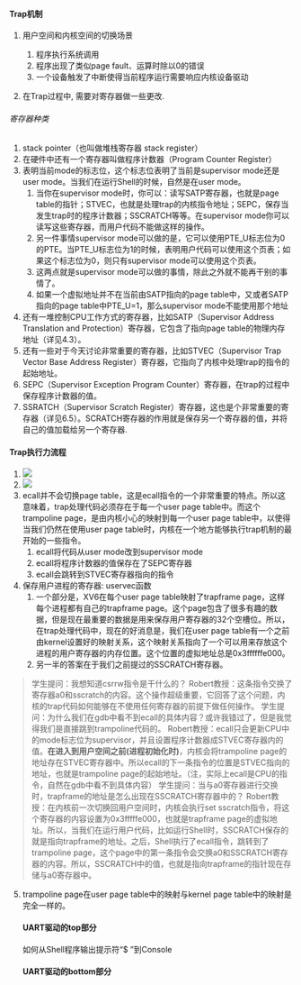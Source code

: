 #### Trap机制
1. 用户空间和内核空间的切换场景
	1. 程序执行系统调用
	2. 程序出现了类似page fault、运算时除以0的错误
	3. 一个设备触发了中断使得当前程序运行需要响应内核设备驱动

2. 在Trap过程中, 需要对寄存器做一些更改.

###### 寄存器种类
1. stack pointer（也叫做堆栈寄存器 stack register）
2. 在硬件中还有一个寄存器叫做程序计数器（Program Counter Register）
3. 表明当前mode的标志位，这个标志位表明了当前是supervisor mode还是user mode。当我们在运行Shell的时候，自然是在user mode。
	1. 当你在supervisor mode时，你可以：读写SATP寄存器，也就是page table的指针；STVEC，也就是处理trap的内核指令地址；SEPC，保存当发生trap时的程序计数器；SSCRATCH等等。在supervisor mode你可以读写这些寄存器，而用户代码不能做这样的操作。
	2. 另一件事情supervisor mode可以做的是，它可以使用PTE_U标志位为0的PTE。当PTE_U标志位为1的时候，表明用户代码可以使用这个页表；如果这个标志位为0，则只有supervisor mode可以使用这个页表。
	3. 这两点就是supervisor mode可以做的事情，除此之外就不能再干别的事情了。
	4. 如果一个虚拟地址并不在当前由SATP指向的page table中，又或者SATP指向的page table中PTE_U=1，那么supervisor mode不能使用那个地址
4. 还有一堆控制CPU工作方式的寄存器，比如SATP（Supervisor Address Translation and Protection）寄存器，它包含了指向page table的物理内存地址（详见4.3）。
5. 还有一些对于今天讨论非常重要的寄存器，比如STVEC（Supervisor Trap Vector Base Address Register）寄存器，它指向了内核中处理trap的指令的起始地址。
6. SEPC（Supervisor Exception Program Counter）寄存器，在trap的过程中保存程序计数器的值。
7. SSRATCH（Supervisor Scratch Register）寄存器，这也是个非常重要的寄存器（详见6.5）。SCRATCH寄存器的作用就是保存另一个寄存器的值，并将自己的值加载给另一个寄存器.


#### Trap执行力流程
1. ![](Pasted%20image%2020220829194120.png)
2. ![](Pasted%20image%2020220829200130.png)
3. ecall并不会切换page table，这是ecall指令的一个非常重要的特点。所以这意味着，trap处理代码必须存在于每一个user page table中。而这个trampoline page，是由内核小心的映射到每一个user page table中，以使得当我们仍然在使用user page table时，内核在一个地方能够执行trap机制的最开始的一些指令。
	1. ecall将代码从user mode改到supervisor mode
	2. ecall将程序计数器的值保存在了SEPC寄存器
	3. ecall会跳转到STVEC寄存器指向的指令
4. 保存用户进程的寄存器: uservec函数
	1. 一个部分是，XV6在每个user page table映射了trapframe page，这样每个进程都有自己的trapframe page。这个page包含了很多有趣的数据，但是现在最重要的数据是用来保存用户寄存器的32个空槽位。所以，在trap处理代码中，现在的好消息是，我们在user page table有一个之前由kernel设置好的映射关系，这个映射关系指向了一个可以用来存放这个进程的用户寄存器的内存位置。这个位置的虚拟地址总是0x3ffffffe000。
	2. 另一半的答案在于我们之前提过的SSCRATCH寄存器。

> 学生提问：我想知道csrrw指令是干什么的？
> Robert教授：这条指令交换了寄存器a0和sscratch的内容。这个操作超级重要，它回答了这个问题，内核的trap代码如何能够在不使用任何寄存器的前提下做任何操作。
> 学生提问：为什么我们在gdb中看不到ecall的具体内容？或许我错过了，但是我觉得我们是直接跳到trampoline代码的。
> Robert教授：ecall只会更新CPU中的mode标志位为supervisor，并且设置程序计数器成STVEC寄存器内的值。**在进入到用户空间之前(进程初始化时)**，内核会将trampoline page的地址存在STVEC寄存器中。所以ecall的下一条指令的位置是STVEC指向的地址，也就是trampoline page的起始地址。（注，实际上ecall是CPU的指令，自然在gdb中看不到具体内容）
> 学生提问：当与a0寄存器进行交换时，trapframe的地址是怎么出现在SSCRATCH寄存器中的？
> Robert教授：在内核前一次切换回用户空间时，内核会执行set sscratch指令，将这个寄存器的内容设置为0x3fffffe000，也就是trapframe page的虚拟地址。所以，当我们在运行用户代码，比如运行Shell时，SSCRATCH保存的就是指向trapframe的地址。之后，Shell执行了ecall指令，跳转到了trampoline page，这个page中的第一条指令会交换a0和SSCRATCH寄存器的内容。所以，SSCRATCH中的值，也就是指向trapframe的指针现在存储与a0寄存器中。

5. trampoline page在user page table中的映射与kernel page table中的映射是完全一样的。

	#### UART驱动的top部分
	如何从Shell程序输出提示符“$ ”到Console
	#### UART驱动的bottom部分